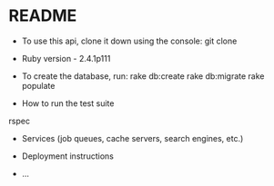 # README



* To use this api, clone it down using the console:
git clone

* Ruby version - 2.4.1p111

* To create the database, run:
rake db:create
rake db:migrate
rake populate

* How to run the test suite

rspec

* Services (job queues, cache servers, search engines, etc.)

* Deployment instructions

* ...
